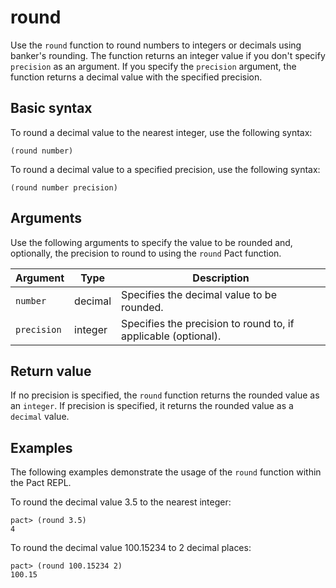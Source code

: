 # round

Use the `round` function to round numbers to integers or decimals using banker's rounding.
The function returns an integer value if you don't specify `precision` as an argument.
If you specify the `precision` argument, the function returns a decimal value with the specified precision.

## Basic syntax

To round a decimal value to the nearest integer, use the following syntax:

```pact
(round number)
```

To round a decimal value to a specified precision, use the following syntax:

```pact
(round number precision)
```

## Arguments

Use the following arguments to specify the value to be rounded and, optionally, the precision to round to using the `round` Pact function.

| Argument | Type | Description |
| --- | --- | --- |
| `number` | decimal | Specifies the decimal value to be rounded. |
| `precision` | integer | Specifies the precision to round to, if applicable (optional). |

## Return value

If no precision is specified, the `round` function returns the rounded value as an `integer`. 
If precision is specified, it returns the rounded value as a `decimal` value.

## Examples

The following examples demonstrate the usage of the `round` function within the Pact REPL.

To round the decimal value 3.5 to the nearest integer:

```pact
pact> (round 3.5)
4
```

To round the decimal value 100.15234 to 2 decimal places:

```pact
pact> (round 100.15234 2)
100.15
```
